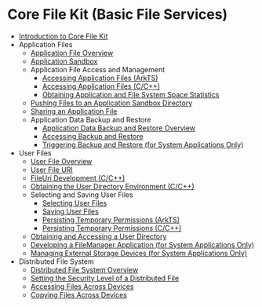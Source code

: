 # Core File Kit (Basic File Services)

- [Introduction to Core File Kit](core-file-kit-intro.md)
- Application Files
  - [Application File Overview](app-file-overview.md)
  - [Application Sandbox](app-sandbox-directory.md)
  - Application File Access and Management
    - [Accessing Application Files (ArkTS)](app-file-access.md)
    - [Accessing Application Files (C/C++)](native-fileio-guidelines.md)
    - [Obtaining Application and File System Space Statistics](app-fs-space-statistics.md)
  <!--Del-->
  - [Pushing Files to an Application Sandbox Directory](send-file-to-app-sandbox.md)
  <!--DelEnd-->
  - [Sharing an Application File](share-app-file.md)
  - Application Data Backup and Restore
    - [Application Data Backup and Restore Overview](app-file-backup-overview.md)
    - [Accessing Backup and Restore](app-file-backup-extension.md)
    <!--Del-->
    - [Triggering Backup and Restore (for System Applications Only)](app-file-backup.md)
    <!--DelEnd-->
- User Files
  - [User File Overview](user-file-overview.md)
  - [User File URI](user-file-uri-intro.md)
  - [FileUri Development (C/C++)](native-fileuri-guidelines.md)
  - [Obtaining the User Directory Environment (C/C++)](native-environment-guidelines.md)
  - Selecting and Saving User Files
    - [Selecting User Files](select-user-file.md)
    - [Saving User Files](save-user-file.md)
    - [Persisting Temporary Permissions (ArkTS)](file-persistPermission.md)
    - [Persisting Temporary Permissions (C/C++)](native-fileshare-guidelines.md)
  - [Obtaining and Accessing a User Directory](request-dir-permission.md)
  <!--Del-->
  - [Developing a FileManager Application (for System Applications Only)](dev-user-file-manager.md)
  - [Managing External Storage Devices (for System Applications Only)](manage-external-storage.md)
  <!--DelEnd-->
- Distributed File System
  - [Distributed File System Overview](distributed-fs-overview.md)
  - [Setting the Security Level of a Distributed File](set-security-label.md)
  - [Accessing Files Across Devices](file-access-across-devices.md)
  - [Copying Files Across Devices](file-copy-across-devices.md)

